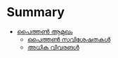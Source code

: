 # Summary

- [പൈത്തണ്‍ ആമുഖം](./chapter1/1_introduction.md)
	- [പൈത്തണ്‍ സവിശേഷതകള്‍](./chapter1/1_1_python_features.md)
	- [അധിക വിവരങള്‍](./chapter1/1_2_know_more.md)
